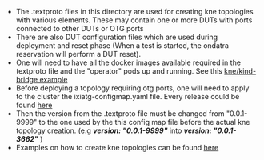 
- The .textproto files in this directory are used for creating kne topologies with various elements. These may contain one or more DUTs with ports connected to other DUTs or OTG ports
- There are also DUT configuration files which are used during deployment and reset phase (When a test is started, the ondatra reservation will perform a DUT reset).
- One will need to have all the docker images available required in the textproto file and the "operator" pods up and running. See this [kne/kind-bridge example](https://github.com/openconfig/kne/blob/main/deploy/kne/kind-bridge.yaml)
- Before deploying a topology requiring otg ports, one will need to apply to the cluster the ixiatg-configmap.yaml file. Every release could be found [here](https://github.com/open-traffic-generator/ixia-c/releases)
- Then the version from the .textproto file must be changed from "0.0.1-9999" to the one used by the this config map file before the actual kne topology creation. (e.g _**version: "0.0.1-9999"**_ into _**version: "0.0.1-3662"**_ )
- Examples on how to create kne topologies can be found [here](https://github.com/openconfig/kne/tree/main/examples)
